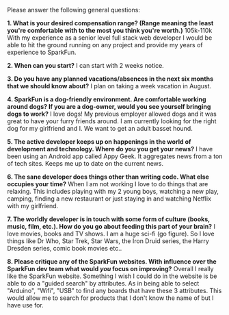 Please answer the following general questions:

**1. What is your desired compensation range? (Range meaning the least you're comfortable with to the most you think you're worth.)**
105k-110k
With my experience as a senior level full stack web developer I would be able to hit the ground running on any project and provide my years of experience to SparkFun.

**2. When can you start?**
I can start with 2 weeks notice.

**3. Do you have any planned vacations/absences in the next six months that we should know about?**
I plan on taking a week vacation in August.

**4. SparkFun is a dog-friendly environment. Are comfortable working around dogs? If you are a dog-owner, would you see yourself bringing dogs to work?**
I love dogs! My previous employer allowed dogs and it was great to have your furry friends around. I am currently looking for the right dog for my girlfriend and I. We want to get an adult basset hound.

**5. The active developer keeps up on happenings in the world of development and technology. Where do you you get your news?**
I have been using an Android app called Appy Geek. It aggregates news from a ton of tech sites. Keeps me up to date on the current news.

**6. The sane developer does things other than writing code. What else occupies your time?**
When I am not working I love to do things that are relaxing. This includes playing with my 2 young boys, watching a new play, camping, finding a new restaurant or just staying in and watching Netflix with my girlfriend.

**7. The worldly developer is in touch with some form of culture (books, music, film, etc.). How do you go about feeding this part of your brain?**
I love movies, books and TV shows. I am a huge sci-fi (go figure). So I love things like Dr Who, Star Trek, Star Wars, the Iron Druid series, the Harry Dresden series, comic book movies etc..

**8. Please critique any of the SparkFun websites. With influence over the SparkFun dev team what would *you* focus on improving?**
Overall I really like the SparkFun website. Something I wish I could do in the website is be able to do a "guided search" by attributes. As in being able to select "Arduino", "Wifi", "USB" to find any boards that have these 3 attributes. This would allow me to search for products that I don't know the name of but I have use for.
